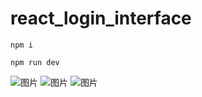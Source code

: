 # react_login_interface
```
npm i
```
```
npm run dev
```
![图片](https://github.com/ZVMAGL3/react_login_interface/assets/91333821/d69e9811-1aa4-46ff-ba90-acf8e0194dd8)
![图片](https://github.com/ZVMAGL3/react_login_interface/assets/91333821/cddbfe7c-47d6-431d-a39c-f81a1ca5581b)
![图片](https://github.com/ZVMAGL3/react_login_interface/assets/91333821/80354bb0-89a3-4d00-ac54-97c06a72afd9)
